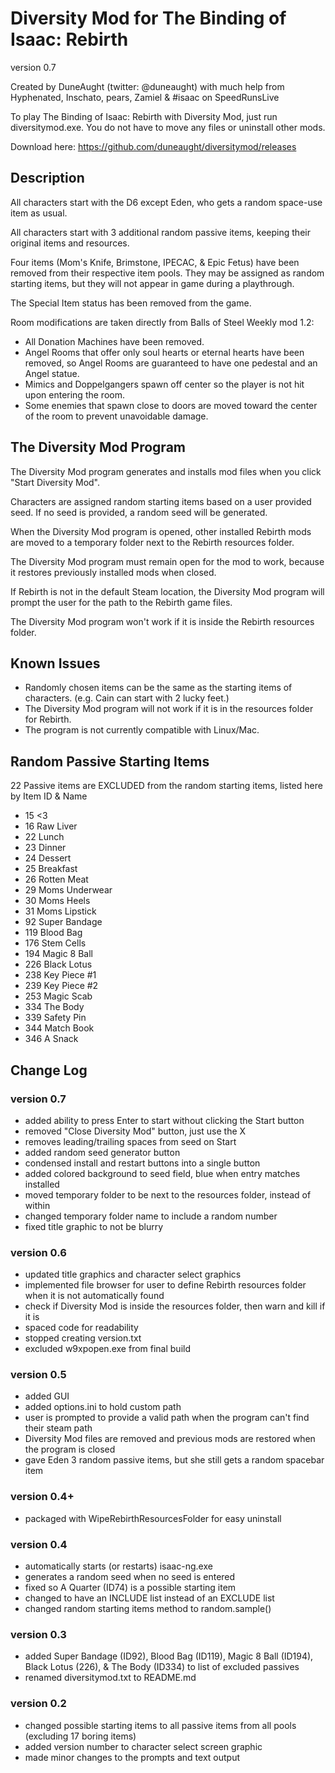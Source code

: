 Diversity Mod for The Binding of Isaac: Rebirth
===============================================
version 0.7

Created by DuneAught (twitter: @duneaught)
with much help from Hyphenated, Inschato, pears, Zamiel & #isaac on SpeedRunsLive

To play The Binding of Isaac: Rebirth with Diversity Mod, just run diversitymod.exe. You do not have to move any files or uninstall other mods.

Download here: https://github.com/duneaught/diversitymod/releases


Description
-----------

All characters start with the D6 except Eden, who gets a random space-use item as usual.

All characters start with 3 additional random passive items, keeping their original items and resources.

Four items (Mom's Knife, Brimstone, IPECAC, & Epic Fetus) have been removed from their respective item pools. They may be assigned as random starting items, but they will not appear in game during a playthrough.

The Special Item status has been removed from the game.

Room modifications are taken directly from Balls of Steel Weekly mod 1.2:

* All Donation Machines have been removed.
* Angel Rooms that offer only soul hearts or eternal hearts have been removed, so Angel Rooms are guaranteed to have one pedestal and an Angel statue.
* Mimics and Doppelgangers spawn off center so the player is not hit upon entering the room.
* Some enemies that spawn close to doors are moved toward the center of the room to prevent unavoidable damage.


The Diversity Mod Program
-------------------------

The Diversity Mod program generates and installs mod files when you click "Start Diversity Mod".

Characters are assigned random starting items based on a user provided seed. If no seed is provided, a random seed will be generated.

When the Diversity Mod program is opened, other installed Rebirth mods are moved to a temporary folder next to the Rebirth resources folder.

The Diversity Mod program must remain open for the mod to work, because it restores previously installed mods when closed.

If Rebirth is not in the default Steam location, the Diversity Mod program will prompt the user for the path to the Rebirth game files.

The Diversity Mod program won't work if it is inside the Rebirth resources folder.


Known Issues
------------

* Randomly chosen items can be the same as the starting items of characters. (e.g. Cain can start with 2 lucky feet.)
* The Diversity Mod program will not work if it is in the resources folder for Rebirth.
* The program is not currently compatible with Linux/Mac.


Random Passive Starting Items
-----------------------------

22 Passive items are EXCLUDED from the random starting items, listed here by Item ID & Name

* 15	<3
* 16	Raw Liver
* 22	Lunch
* 23	Dinner
* 24	Dessert
* 25	Breakfast
* 26	Rotten Meat
* 29	Moms Underwear
* 30	Moms Heels
* 31	Moms Lipstick
* 92	Super Bandage
* 119	Blood Bag
* 176	Stem Cells
* 194	Magic 8 Ball
* 226	Black Lotus
* 238	Key Piece #1
* 239	Key Piece #2
* 253	Magic Scab
* 334	The Body
* 339	Safety Pin
* 344	Match Book
* 346	A Snack


Change Log
----------

### version 0.7
* added ability to press Enter to start without clicking the Start button
* removed "Close Diversity Mod" button, just use the X
* removes leading/trailing spaces from seed on Start
* added random seed generator button
* condensed install and restart buttons into a single button
* added colored background to seed field, blue when entry matches installed
* moved temporary folder to be next to the resources folder, instead of within
* changed temporary folder name to include a random number
* fixed title graphic to not be blurry

### version 0.6
* updated title graphics and character select graphics
* implemented file browser for user to define Rebirth resources folder when it is not automatically found
* check if Diversity Mod is inside the resources folder, then warn and kill if it is
* spaced code for readability
* stopped creating version.txt
* excluded w9xpopen.exe from final build

### version 0.5
* added GUI
* added options.ini to hold custom path
* user is prompted to provide a valid path when the program can't find their steam path
* Diversity Mod files are removed and previous mods are restored when the program is closed
* gave Eden 3 random passive items, but she still gets a random spacebar item

### version 0.4+
* packaged with WipeRebirthResourcesFolder for easy uninstall

### version 0.4
* automatically starts (or restarts) isaac-ng.exe
* generates a random seed when no seed is entered
* fixed so A Quarter (ID74) is a possible starting item
* changed to have an INCLUDE list instead of an EXCLUDE list
* changed random starting items method to random.sample()

### version 0.3
* added Super Bandage (ID92), Blood Bag (ID119), Magic 8 Ball (ID194), Black Lotus (226), & The Body (ID334) to list of excluded passives
* renamed diversitymod.txt to README.md

### version 0.2
* changed possible starting items to all passive items from all pools (excluding 17 boring items)
* added version number to character select screen graphic
* made minor changes to the prompts and text output